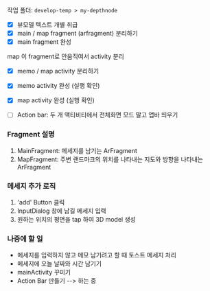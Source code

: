 작업 폴더: `develop-temp > my-depthnode`

- [x] 뷰모델 텍스트 개별 취급
- [x] main / map fragment (arfragment) 분리하기
- [x] main fragment 완성

map 이 fragment로 안움직여서 activity 분리
- [x] memo / map activity 분리하기
- [x] memo activity 완성 (실행 확인)
- [x] map activity 완성 (실행 확인)

- [ ] Action bar: 두 개 액티비티에서 전체화면 모드 말고 앱바 띄우기

### Fragment 설명
1. MainFragment: 메세지를 남기는 ArFragment
2. MapFragment: 주변 랜드마크의 위치를 나타내는 지도와 방향을 나타내는 ArFragment

### 메세지 추가 로직
1. 'add' Button 클릭
2. InputDialog 창에 남길 메세지 입력
3. 원하는 위치의 평면을 tap 하여 3D model 생성  


### 나중에 할 일
- 메세지를 입력하지 않고 메모 남기려고 할 때 토스트 메세지 처리
- 메세지에 오늘 날짜와 시간 남기기
- mainActivity 꾸미기
- Action Bar 만들기 --> 하는 중
